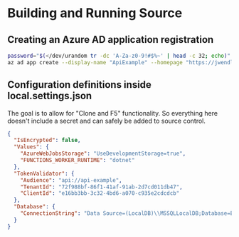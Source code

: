 # Building and Running Source

## Creating an Azure AD application registration

```bash
password="$(</dev/urandom tr -dc 'A-Za-z0-9!#$%~' | head -c 32; echo)"
az ad app create --display-name "ApiExample" --homepage "https://jwendl.net/" --identifier-uris "api://api-example" --reply-urls "https://localhost/" --password "$password"
```

## Configuration definitions inside local.settings.json

The goal is to allow for "Clone and F5" functionality. So everything here doesn't include a secret and can safely be added to source control.

```json
{
  "IsEncrypted": false,
  "Values": {
    "AzureWebJobsStorage": "UseDevelopmentStorage=true",
    "FUNCTIONS_WORKER_RUNTIME": "dotnet"
  },
  "TokenValidator": {
    "Audience": "api://api-example",
    "TenantId": "72f988bf-86f1-41af-91ab-2d7cd011db47",
    "ClientId": "e16bb3bb-3c32-4bd6-a070-c935e2cdcdcb"
  },
  "Database": {
    "ConnectionString": "Data Source=(LocalDB)\\MSSQLLocalDB;Database=EFProviders.InMemory;Trusted_Connection=True;ConnectRetryCount=0;"
  }
}
```
